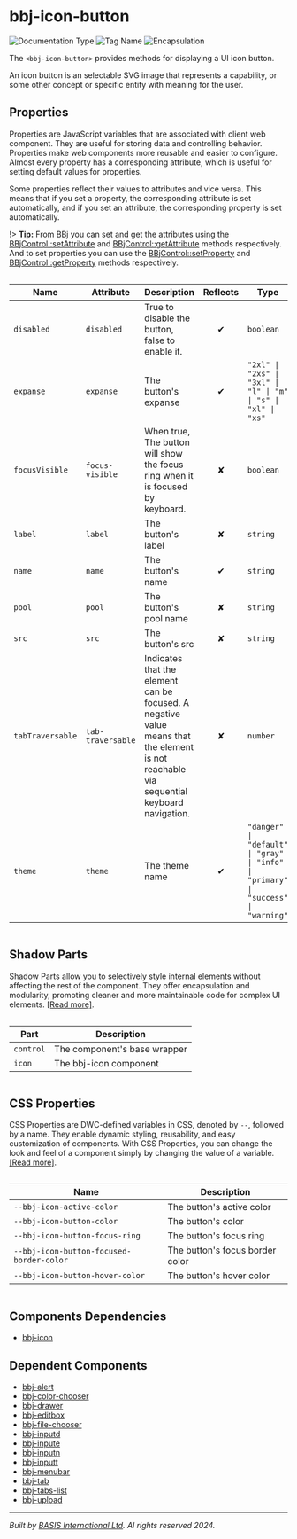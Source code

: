 # bbj-icon-button
![Documentation Type](https://img.shields.io/badge/Documentation-dwc-%23006aff) ![Tag Name](https://img.shields.io/badge/Component-bbj--icon--button-%23006aff)  ![Encapsulation](https://img.shields.io/badge/Encapsulation-shadow-%23006aff)

The `<bbj-icon-button>` provides methods for displaying a UI icon button.

An icon button is an selectable SVG image that represents a capability, or some other concept or
specific entity with meaning for the user.


## Properties 


Properties are JavaScript variables that are associated with client web component.
They are useful for storing data and controlling behavior. Properties make web components more reusable and easier to configure.
Almost every property has a corresponding attribute, which is useful for setting default values for properties.

Some properties reflect their values to attributes and vice versa. This means that if you set a property, the corresponding attribute is set automatically, and if you set an attribute, the corresponding property is set automatically.

!> **Tip:** From BBj you can set and get the attributes using the [BBjControl::setAttribute](https://documentation.basis.cloud/BASISHelp/WebHelp/bbjobjects/SysGui/bbjcontrol/BBjControl_setAttribute.htm)
and [BBjControl::getAttribute](https://documentation.basis.cloud/BASISHelp/WebHelp/bbjobjects/SysGui/bbjcontrol/BBjControl_getAttribute.htm) methods respectively.
And to set properties you can use the [BBjControl::setProperty](https://documentation.basis.cloud/BASISHelp/WebHelp/bbjobjects/SysGui/bbjcontrol/BBjControl_setProperty.htm) and [BBjControl::getProperty](https://documentation.basis.cloud/BASISHelp/WebHelp/bbjobjects/SysGui/bbjcontrol/BBjControl_getProperty.htm) methods respectively.
<div style="overflow-x: auto;">

| Name               | Attribute           | Description                                                                                                                             | Reflects | Type                                                                                 | Default       |
| ------------------ | ------------------- | --------------------------------------------------------------------------------------------------------------------------------------- | :------: | ------------------------------------------------------------------------------------ | ------------- |
| ``disabled``       | ``disabled``        | True to disable the button, false to enable it.                                                                                         | &#x2714; | ``boolean``                                                                          | ``false``     |
| ``expanse``        | ``expanse``         | The button's expanse                                                                                                                    | &#x2714; | ``"2xl" \| "2xs" \| "3xl" \| "l" \| "m" \| "s" \| "xl" \| "xs"``                     | ``'xs'``      |
| ``focusVisible``   | ``focus-visible``   | When true, The button will show the focus ring when it is focused by keyboard.                                                          | &#x2718; | ``boolean``                                                                          | ``true``      |
| ``label``          | ``label``           | The button's label                                                                                                                      | &#x2718; | ``string``                                                                           |               |
| ``name``           | ``name``            | The button's name                                                                                                                       | &#x2714; | ``string``                                                                           |               |
| ``pool``           | ``pool``            | The button's pool name                                                                                                                  | &#x2718; | ``string``                                                                           | ``'tabler'``  |
| ``src``            | ``src``             | The button's src                                                                                                                        | &#x2718; | ``string``                                                                           |               |
| ``tabTraversable`` | ``tab-traversable`` | Indicates that the element can be focused. A negative value means that the element is not reachable via sequential keyboard navigation. | &#x2718; | ``number``                                                                           | ``0``         |
| ``theme``          | ``theme``           | The theme name                                                                                                                          | &#x2714; | ``"danger" \| "default" \| "gray" \| "info" \| "primary" \| "success" \| "warning"`` | ``'default'`` |


</div>

## Shadow Parts


Shadow Parts allow you to selectively style internal elements without affecting the rest of the component.
They offer encapsulation and modularity, promoting cleaner and more maintainable code for complex UI elements. [[Read more]](theme-engine/css-shadow-parts).
<div style="overflow-x: auto;">

| Part        | Description                  |
| ----------- | ---------------------------- |
| ``control`` | The component's base wrapper |
| ``icon``    | The bbj-icon component       |


</div>

## CSS Properties


CSS Properties are DWC-defined variables in CSS, denoted by `--`, followed by a name.
They enable dynamic styling, reusability, and easy customization of components.
With CSS Properties, you can change the look and feel of a component simply by changing the value of a variable.
[[Read more]](theme-engine/css-variables).
<div style="overflow-x: auto;">

| Name                                       | Description                     |
| ------------------------------------------ | ------------------------------- |
| ``--bbj-icon-active-color``                | The button's active color       |
| ``--bbj-icon-button-color``                | The button's color              |
| ``--bbj-icon-button-focus-ring``           | The button's focus ring         |
| ``--bbj-icon-button-focused-border-color`` | The button's focus border color |
| ``--bbj-icon-button-hover-color``          | The button's hover color        |


</div>

## Components Dependencies

- [bbj-icon](web-components/bbj-icon.md)


## Dependent Components

- [bbj-alert](web-components/bbj-alert.md)
- [bbj-color-chooser](web-components/bbj-color-chooser.md)
- [bbj-drawer](web-components/bbj-drawer.md)
- [bbj-editbox](web-components/bbj-editbox.md)
- [bbj-file-chooser](web-components/bbj-file-chooser.md)
- [bbj-inputd](web-components/bbj-inputd.md)
- [bbj-inpute](web-components/bbj-inpute.md)
- [bbj-inputn](web-components/bbj-inputn.md)
- [bbj-inputt](web-components/bbj-inputt.md)
- [bbj-menubar](web-components/bbj-menubar.md)
- [bbj-tab](web-components/bbj-tab.md)
- [bbj-tabs-list](web-components/bbj-tabs-list.md)
- [bbj-upload](web-components/bbj-upload.md)


----------------------------------------------
*Built by [BASIS International Ltd](https://www.basis.cloud/). Al rights reserved 2024.*
